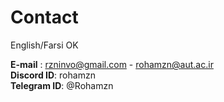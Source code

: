 # Contact

English/Farsi OK

**E-mail** : rzninvo@gmail.com - rohamzn@aut.ac.ir   
**Discord ID**: rohamzn   
**Telegram ID**: @Rohamzn